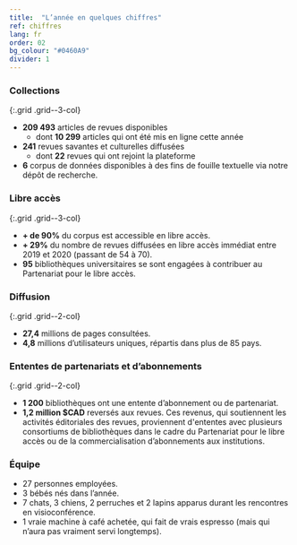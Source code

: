 ```yaml
---
title:  "L’année en quelques chiffres"
ref: chiffres
lang: fr
order: 02
bg_colour: "#0460A9"
divider: 1
---
```


### Collections

{:.grid .grid--3-col}
* **209 493** articles de revues disponibles
  * dont **10 299** articles qui ont été mis en ligne cette année
* **241** revues savantes et culturelles diffusées
  * dont **22** revues qui ont rejoint la plateforme
* **6** corpus de données disponibles à des fins de fouille textuelle via notre dépôt de recherche.

### Libre accès

{:.grid .grid--3-col}
* **+ de 90%** du corpus est accessible en libre accès.
* **+ 29%** du nombre de revues diffusées en libre accès immédiat entre 2019 et  2020 (passant de 54 à 70).
* **95** bibliothèques universitaires se sont engagées à contribuer au Partenariat pour le libre accès.

### Diffusion

{:.grid .grid--2-col}
* **27,4** millions de pages consultées.
* **4,8** millions d’utilisateurs uniques, répartis dans plus de 85 pays.

### Ententes de partenariats et d’abonnements

{:.grid .grid--2-col}
* **1 200** bibliothèques ont une entente d’abonnement ou de partenariat.
* **1,2 million $CAD** reversés aux revues. Ces revenus, qui soutiennent les activités éditoriales des revues, proviennent d'ententes avec plusieurs consortiums de bibliothèques dans le cadre du Partenariat pour le libre accès ou de la commercialisation d’abonnements aux institutions.

### Équipe

* 27 personnes employées.
* 3 bébés nés dans l’année.
* 7 chats, 3 chiens, 2 perruches et 2 lapins apparus durant les rencontres en visioconférence.
* 1 vraie machine à café achetée, qui fait de vrais espresso (mais qui n’aura pas vraiment servi longtemps).
